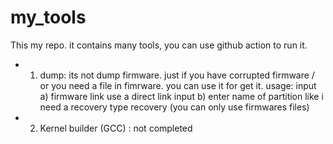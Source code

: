 # my_tools

This my repo. it contains many tools, you can use github action to run it.

* 1) dump: its not dump firmware. just if you have corrupted firmware / or you need a file in fimrware. you can use it for get it.
 usage: input a) firmware link use a direct link
 input b) enter name of partition like i need a recovery type recovery (you can only use firmwares files)

* 2) Kernel builder (GCC) : not completed

